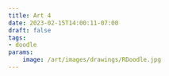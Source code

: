 ```yaml
---
title: Art 4
date: 2023-02-15T14:00:11-07:00
draft: false
tags: 
- doodle
params:
    image: /art/images/drawings/RDoodle.jpg
---
```

